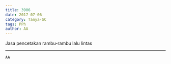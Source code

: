 ```yaml
---
title: 3906
date: 2017-07-06
category: Tanya-SC
tags: PPh
author: AA
---
```


Jasa pencetakan rambu-rambu lalu lintas

---



`AA`
